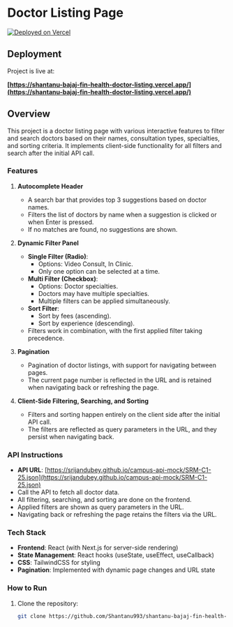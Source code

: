 # Doctor Listing Page

[![Deployed on Vercel](https://img.shields.io/badge/Deployed%20on-Vercel-black?style=for-the-badge&logo=vercel)](https://vercel.com/shantanu993s-projects/v0-doctor-listing-page-81)

## Deployment

Project is live at:

**[https://shantanu-bajaj-fin-health-doctor-listing.vercel.app/](https://shantanu-bajaj-fin-health-doctor-listing.vercel.app/)**

## Overview

This project is a doctor listing page with various interactive features to filter and search doctors based on their names, consultation types, specialties, and sorting criteria. It implements client-side functionality for all filters and search after the initial API call.

### Features

1. **Autocomplete Header**
   - A search bar that provides top 3 suggestions based on doctor names.
   - Filters the list of doctors by name when a suggestion is clicked or when Enter is pressed.
   - If no matches are found, no suggestions are shown.

2. **Dynamic Filter Panel**
   - **Single Filter (Radio)**: 
     - Options: Video Consult, In Clinic.
     - Only one option can be selected at a time.
   - **Multi Filter (Checkbox)**: 
     - Options: Doctor specialties.
     - Doctors may have multiple specialties.
     - Multiple filters can be applied simultaneously.
   - **Sort Filter**:
     - Sort by fees (ascending).
     - Sort by experience (descending).
   - Filters work in combination, with the first applied filter taking precedence.

3. **Pagination**
   - Pagination of doctor listings, with support for navigating between pages.
   - The current page number is reflected in the URL and is retained when navigating back or refreshing the page.

4. **Client-Side Filtering, Searching, and Sorting**
   - Filters and sorting happen entirely on the client side after the initial API call.
   - The filters are reflected as query parameters in the URL, and they persist when navigating back.

### API Instructions

- **API URL**: [https://srijandubey.github.io/campus-api-mock/SRM-C1-25.json](https://srijandubey.github.io/campus-api-mock/SRM-C1-25.json)
- Call the API to fetch all doctor data.
- All filtering, searching, and sorting are done on the frontend.
- Applied filters are shown as query parameters in the URL.
- Navigating back or refreshing the page retains the filters via the URL.

### Tech Stack

- **Frontend**: React (with Next.js for server-side rendering)
- **State Management**: React hooks (useState, useEffect, useCallback)
- **CSS**: TailwindCSS for styling
- **Pagination**: Implemented with dynamic page changes and URL state

### How to Run

1. Clone the repository:
   ```bash
   git clone https://github.com/Shantanu993/shantanu-bajaj-fin-health-oa-doctor-listing-page.git
